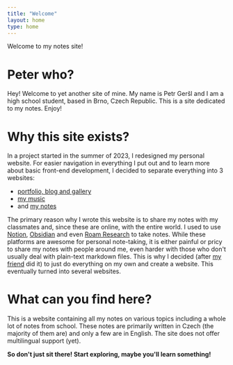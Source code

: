 ```yaml
---
title: "Welcome"
layout: home
type: home
---
```


Welcome to my notes site!

# Peter who?

Hey! Welcome to yet another site of mine. My name is Petr Geršl and I am a high school student, based in Brno, Czech Republic. This is a site dedicated to my notes. Enjoy!

# Why this site exists?

In a project started in the summer of 2023, I redesigned my personal website. For easier navigation in everything I put out and to learn more about basic front-end development, I decided to separate everything into 3 websites:

- [portfolio, blog and gallery](https://pgersl.xyz/)
- [my music](https://music.pgersl.xyz/)
- and [my notes](#)

The primary reason why I wrote this website is to share my notes with my classmates and, since these are online, with the entire world. I used to use [Notion](https://www.notion.so/), [Obsidian](https://obsidian.md/) and even [Roam Research](https://roamresearch.com/) to take notes. While these platforms are awesome for personal note-taking, it is either painful or pricy to share my notes with people around me, even harder with those who don't usually deal with plain-text markdown files. This is why I decided (after [my friend](https://vitcerny.xyz/) did it) to just do everything on my own and create a website. This eventually turned into several websites.

# What can you find here?

This is a website containing all my notes on various topics including a whole lot of notes from school. These notes are primarily written in Czech (the majority of them are) and only a few are in English. The site does not offer multilingual support (yet).

**So don't just sit there! Start exploring, maybe you'll learn something!**